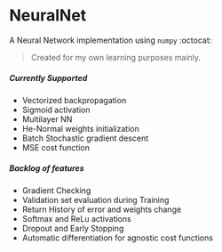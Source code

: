 # NeuralNet

A Neural Network implementation using `numpy` :octocat:

> Created for my own learning purposes mainly.

##### Currently Supported
- Vectorized backpropagation
- Sigmoid activation
- Multilayer NN
- He-Normal weights initialization
- Batch Stochastic gradient descent
- MSE cost function

##### Backlog of features
- Gradient Checking
- Validation set evaluation during Training
- Return History of error and weights change
- Softmax and ReLu activations
- Dropout and Early Stopping
- Automatic differentiation for agnostic cost functions
